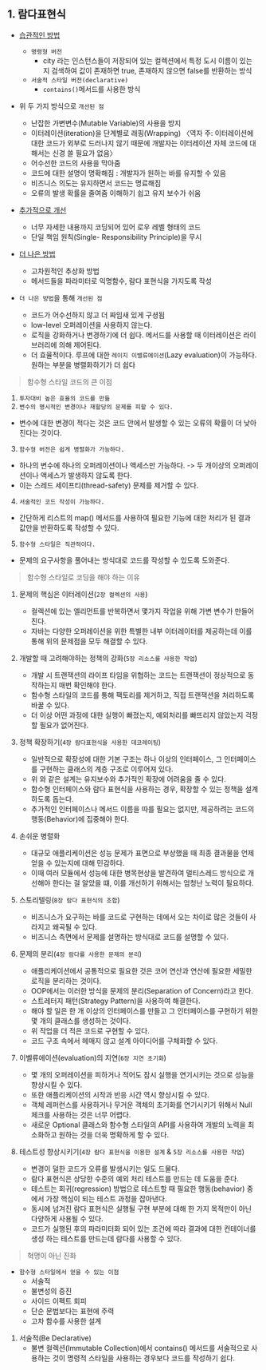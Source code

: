 ## 1. 람다표현식

- [습관적인 방법](src/main/java/kr/seok/one/Cities.java)
    - `명령형 버전`
        - city 라는 인스턴스들이 저장되어 있는 컬렉션에서 특정 도시 이름이 있는지 검색하여 값이 존재하면 true, 존재하지 않으면 false를 반환하는 방식
    - `서술적 스타일 버전(declarative)`
        - `contains()`메서드를 사용한 방식

- 위 두 가지 방식으로 `개선된 점`
    - 난잡한 가변변수(Mutable Variable)의 사용을 방지
    - 이터레이션(iteration)을 단계별로 래핑(Wrapping)
      〈역자 주: 이터레이션에 대한 코드가 외부로 드러나지 않기 때문에 개발자는 이터레이션 자체 코드에 대해서는 신경 쓸 필요가 없음〉
    - 어수선한 코드의 사용을 막아줌
    - 코드에 대한 설명이 명확해짐 : 개발자가 원하는 바를 유지할 수 있음
    - 비즈니스 의도는 유지하면서 코드는 명료해짐
    - 오류의 발생 확률을 줄여줌 이해하기 쉽고 유지 보수가 쉬움

- [추가적으로 개선](src/main/java/kr/seok/one/DiscountImperative.java)
    - 너무 자세한 내용까지 코딩되어 있어 로우 레벨 형태의 코드
    - 단일 책임 원칙(Single- Responsibility Principle)을 무시

- [더 나은 방법](src/main/java/kr/seok/one/DiscountFunctional.java)
    - 고차원적인 추상화 방법
    - 메서드들을 파라미터로 익명함수, 람다 표현식을 가지도록 작성

- `더 나은 방법`을 통해 `개선된 점`
    - 코드가 어수선하지 않고 더 짜임새 있게 구셩됨
    - low-level 오퍼레이션을 사용하지 않는다.
    - 로직을 강화하거나 변경하기에 더 쉽다. 메서드를 사용할 때 이터레이션은 라이브러리에 의해 제어된다.
    - 더 효율적이다. 루프에 대한 `레이지 이밸류에이션`(Lazy evaluation)이 가능하다. 원하는 부분을 병렬화하기가 더 쉽다

> 함수형 스타일 코드의 큰 이점
1. `투자대비 높은 효율의 코드를 만듦`
2. `변수의 명시적인 변경이나 재할당의 문제를 피할 수 있다.`
- 변수에 대한 변경이 적다는 것은 코드 안에서 발생할 수 있는 오류의 확률이 더 낮아진다는 것이다.
3. `함수형 버전은 쉽게 병렬화가 가능하다.`
- 하나의 변수에 하나의 오퍼레이션이나 액세스만 가능하다. -> 두 개이상의 오퍼레이션이나 액세스가 발생하지 않도록 한다.
- 이는 스레드 세이프티(thread-safety) 문제를 제거할 수 있다.
4. `서술적인 코드 작성이 가능하다.`
- 간단하게 리스트의 map() 메서드를 사용하여 필요한 기능에 대한 처리가 된 결과 값만을 반환하도록 작성할 수 있다.
5. `함수형 스타일은 직관적이다.`
- 문제의 요구사항을 풀어내는 방식대로 코드를 작성할 수 있도록 도와준다.

> 함수형 스타일로 코딩을 해야 하는 이유
1. 문제의 핵심은 이터레이션(`2장 컬렉션의 사용`)
    - 컬렉션에 있는 엘리먼트를 반복하면서 몇가지 작업을 위해 가변 변수가 만들어진다.
    - 자바는 다양한 오퍼레이션을 위한 특별한 내부 이터레이터를 제공하는데 이를 통해 위의 문제점을 모두 해결할 수 있다.

2. 개발할 때 고려해야하는 정책의 강화(`5장 리소스를 사용한 작업`)
    - 개발 시 트랜잭션의 라이프 타임을 위협하는 코드는 트랜잭션이 정상적으로 동작하는지 매번 확인해야 한다.
    - 함수형 스타일의 코드를 통해 팩토리를 제거하고, 직접 트랜잭션을 처리하도록 바꿀 수 있다.
    - 더 이상 어떤 과정에 대한 실행이 빠졌는지, 예외처리를 빠뜨리지 않았는지 걱정할 필요가 없어진다.

3. 정책 확장하기(`4장 람다표현식을 사용한 데코레이팅`)
    - 일반적으로 확장성에 대한 기본 구조는 하나 이상의 인터페이스, 그 인터페이스를 구현하는 클래스의 계층 구조로 이루어져 있다.
    - 위 와 같은 설계는 유지보수와 추가적인 확장에 어려움을 줄 수 있다.
    - 함수형 인터페이스와 람다 표현식을 사용하는 경우, 확장할 수 있는 정책을 설계하도록 돕는다.
    - 추가적인 인터페이스나 메서드 이름을 따를 필요는 없지만, 제공하려는 코드의 행동(Behavior)에 집중해야 한다.

4. 손쉬운 병렬화
    - 대규모 애플리케이션은 성능 문제가 표면으로 부상했을 때 최종 결과물을 언제 얻을 수 있는지에 대해 민감하다.
    - 이때 여러 모듈에서 성능에 대한 병목현상을 발견하여 멀티스레드 방식으로 개선해야 한다는 걸 알았을 떄, 이를 개선하기 위해서는 엄청난 노력이 필요하다.

5. 스토리텔링(`8장 람다 표현식의 조합`)
    - 비즈니스가 요구하는 바를 코드로 구현하는 데에서 오는 차이로 많은 것들이 사라지고 왜곡될 수 있다.
    - 비즈니스 측면에서 문제를 설명하는 방식대로 코드를 설명할 수 있다.

6. 문제의 분리(`4장 람다를 사용한 문제의 분리`)
    - 애플리케이션에서 공통적으로 필요한 것은 코어 연산과 연산에 필요한 세밀한 로직을 분리하는 것이다.
    - OOP에서는 이러한 방식을 문제의 분리(Separation of Concern)라고 한다.
    - 스트레터지 패턴(Strategy Pattern)을 사용하여 해결한다.
    - 해야 할 일은 한 개 이상의 인터페이스를 만들고 그 인터페이스를 구현하기 위한 몇 개의 클래스를 생성하는 것이다.
    - 위 작업을 더 적은 코드로 구현할 수 있다.
    - 코드 구조 속에서 헤매지 않고 설계 아이디어를 구체화할 수 있다.

7. 이벨류에이션(evaluation)의 지연(`6장 지연 초기화`)
    - 몇 개의 오퍼레이션을 피하거나 적어도 잠시 실행을 연기시키는 것으로 성능을 향상시킬 수 있다.
    - 또한 애플리케이션의 시작과 반응 시간 역시 향상시킬 수 있다.
    - 객체 레퍼런스를 사용하거나 무거운 객체의 초기화를 연기시키기 위해서 Null 체크를 사용하는 것은 너무 어렵다.
    - 새로운 Optional 클래스와 함수형 스타일의 API를 사용하여 개발의 노력을 최소화하고 원하는 것을 더욱 명확하게 할 수 있다.

8. 테스트성 향상시키기(`4장 람다 표현식을 이용한 설계` & `5장 리소스를 사용한 작업`)
    - 변경이 덜한 코드가 오류를 발생시키는 일도 드물다.
    - 람다 표현식은 상당한 수준의 예외 처리 테스트를 만드는 데 도움을 준다.
    - 테스트는 회귀(regression) 방법으로 테스트할 때 필요한 행동(behavior) 중에서 가장 핵심이 되는 테스트 과정을 잡아낸다.
    - 동시에 넘겨진 람다 표현식은 실행될 구현 부분에 대해 한 가지 목적만이 아닌 다양하게 사용될 수 있다.
    - 코드가 실행된 후의 파라미터화 되어 있는 조건에 따라 결과에 대한 컨테이너를 생성 하는 테스트를 만드는데 람다를 사용할 수 있다.

> 혁명이 아닌 진화
- `함수형 스타일에서 얻을 수 있는 이점`
    - 서술적
    - 불변성의 증진
    - 사이드 이펙트 회피
    - 단순 문법보다는 표현에 주력
    - 고차 함수를 사용한 설계

1. 서술적(Be Declarative)
    - 불변 컬렉션(Immutable Collection)에서 contains() 메서드를 서술적으로 사용하는 것이 명령적 스타일을 사용하는 경우보다 코드를 작성하기 쉽다.
